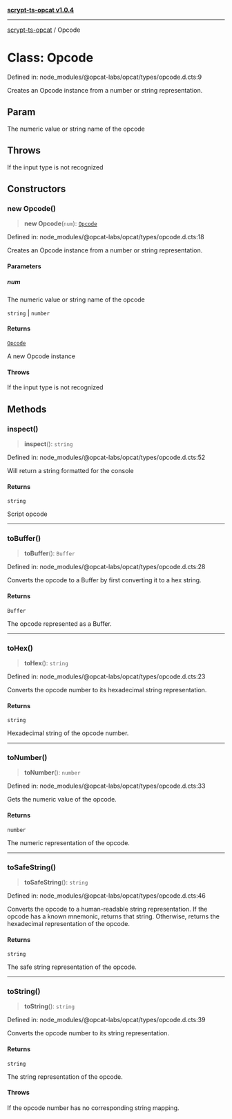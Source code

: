 [**scrypt-ts-opcat v1.0.4**](../README.md)

***

[scrypt-ts-opcat](../README.md) / Opcode

# Class: Opcode

Defined in: node\_modules/@opcat-labs/opcat/types/opcode.d.cts:9

Creates an Opcode instance from a number or string representation.

## Param

The numeric value or string name of the opcode

## Throws

If the input type is not recognized

## Constructors

### new Opcode()

> **new Opcode**(`num`): [`Opcode`](Opcode.md)

Defined in: node\_modules/@opcat-labs/opcat/types/opcode.d.cts:18

Creates an Opcode instance from a number or string representation.

#### Parameters

##### num

The numeric value or string name of the opcode

`string` | `number`

#### Returns

[`Opcode`](Opcode.md)

A new Opcode instance

#### Throws

If the input type is not recognized

## Methods

### inspect()

> **inspect**(): `string`

Defined in: node\_modules/@opcat-labs/opcat/types/opcode.d.cts:52

Will return a string formatted for the console

#### Returns

`string`

Script opcode

***

### toBuffer()

> **toBuffer**(): `Buffer`

Defined in: node\_modules/@opcat-labs/opcat/types/opcode.d.cts:28

Converts the opcode to a Buffer by first converting it to a hex string.

#### Returns

`Buffer`

The opcode represented as a Buffer.

***

### toHex()

> **toHex**(): `string`

Defined in: node\_modules/@opcat-labs/opcat/types/opcode.d.cts:23

Converts the opcode number to its hexadecimal string representation.

#### Returns

`string`

Hexadecimal string of the opcode number.

***

### toNumber()

> **toNumber**(): `number`

Defined in: node\_modules/@opcat-labs/opcat/types/opcode.d.cts:33

Gets the numeric value of the opcode.

#### Returns

`number`

The numeric representation of the opcode.

***

### toSafeString()

> **toSafeString**(): `string`

Defined in: node\_modules/@opcat-labs/opcat/types/opcode.d.cts:46

Converts the opcode to a human-readable string representation.
If the opcode has a known mnemonic, returns that string.
Otherwise, returns the hexadecimal representation of the opcode.

#### Returns

`string`

The safe string representation of the opcode.

***

### toString()

> **toString**(): `string`

Defined in: node\_modules/@opcat-labs/opcat/types/opcode.d.cts:39

Converts the opcode number to its string representation.

#### Returns

`string`

The string representation of the opcode.

#### Throws

If the opcode number has no corresponding string mapping.
